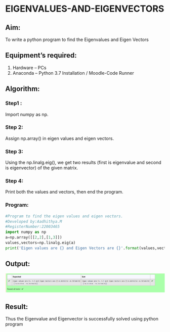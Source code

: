 # EIGENVALUES-AND-EIGENVECTORS
## Aim:
To write a python program to find the Eigenvalues and Eigen Vectors
## Equipment’s required:
1. 	Hardware – PCs
2. 	Anaconda – Python 3.7 Installation / Moodle-Code Runner
## Algorithm:
### Step1 :
Import numpy as np.

### Step 2:
Assign np.array() in eigen values and eigen vectors.

### Step 3:
Using the np.linalg.eig(), we get two results (first is eigenvalue and second is eigenvector) of the given matrix.

### Step 4:
Print both the values and vectors, then end the program.

### Program:
```python
#Program to find the eigen values and eigen vectors.
#Developed by:Aadhithya.M
#RegisterNumber:22003465
import numpy as np
a=np.array([[2,2],[1,3]])
values,vectors=np.linalg.eig(a)
print('Eigen values are {} and Eigen Vectors are {}'.format(values,vectors))
```
## Output:
![OUTPUT](eigenvectors.png)

## Result:
Thus the Eigenvalue and Eigenvector is successfully solved using python program
